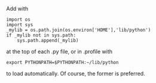 Add with

    import os
    import sys
    _mylib = os.path.join(os.environ['HOME'],'lib/python')
    if _mylib not in sys.path:
        sys.path.append(_mylib)

at the top of each .py file, or in .profile with 

    export PYTHONPATH=$PYTHONPATH:~/lib/python

to load automatically. Of course, the former is preferred.
